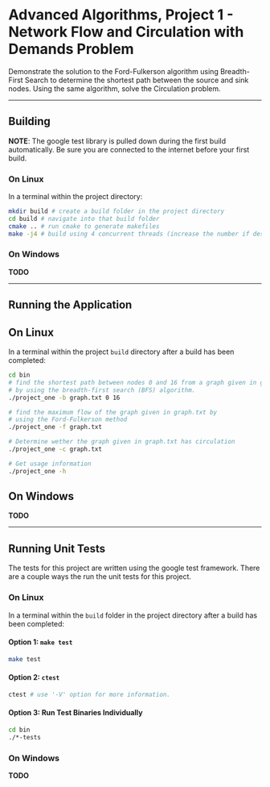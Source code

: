 # Advanced Algorithms, Project 1 - Network Flow and Circulation with Demands Problem #

Demonstrate the solution to the Ford-Fulkerson algorithm using
Breadth-First Search to determine the shortest path between the
source and sink nodes. Using the same algorithm, solve the
Circulation problem.

---

## Building ##
**NOTE**: The google test library is pulled down during the first build automatically. Be sure you are connected to the internet before your first build.

### On Linux ###
In a terminal within the project directory:

```bash
mkdir build # create a build folder in the project directory
cd build # navigate into that build folder
cmake .. # run cmake to generate makefiles
make -j4 # build using 4 concurrent threads (increase the number if desired) 
```

### On Windows ###
**TODO**

---

## Running the Application ##

## On Linux ##
In a terminal within the project `build` directory after a build has been completed:

```bash
cd bin
# find the shortest path between nodes 0 and 16 from a graph given in graph.txt
# by using the breadth-first search (BFS) algorithm. 
./project_one -b graph.txt 0 16

# find the maximum flow of the graph given in graph.txt by
# using the Ford-Fulkerson method
./project_one -f graph.txt

# Determine wether the graph given in graph.txt has circulation
./project_one -c graph.txt

# Get usage information
./project_one -h
```

## On Windows ##
**TODO**

---

## Running Unit Tests ##
The tests for this project are written using the google test framework.
There are a couple ways the run the unit tests for this project.

### On Linux ###
In a terminal within the `build` folder in the project directory after a build has been completed:

#### Option 1: `make test` ####
```bash
make test
```

#### Option 2: `ctest` ####
```bash
ctest # use '-V' option for more information.
```

#### Option 3: Run Test Binaries Individually ####
```bash
cd bin
./*-tests
```

### On Windows ###
**TODO**
